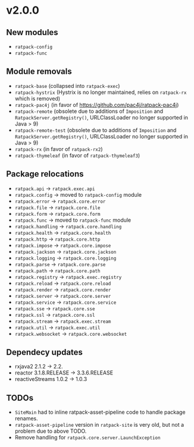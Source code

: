 <!--
This file contains the in progress release notes during the cycle.
It should not be considered the final announcement for any release at any time.
-->


# v2.0.0
## New modules
* `ratpack-config`
* `ratpack-func`

## Module removals
* `ratpack-base` (collapsed into `ratpack-exec`)
* `ratpack-hystrix` (Hystrix is no longer maintained, relies on `ratpack-rx` which is removed)
* `ratpack-pac4j` (in favor of https://github.com/pac4j/ratpack-pac4j)
* `ratpack-remote` (obsolete due to additions of `Imposition` and `RatpackServer.getRegistry()`, URLClassLoader no longer supported in Java > 9)
* `ratpack-remote-test` (obsolete due to additions of `Imposition` and `RatpackServer.getRegistry()`, URLClassLoader no longer supported in Java > 9)
* `ratpack-rx` (in favor of `ratpack-rx2`)
* `ratpack-thymeleaf` (in favor of `ratpack-thymeleaf3`)

## Package relocations
* `ratpack.api` → `ratpack.exec.api`
* `ratpack.config` → moved to `ratpack-config` module
* `ratpack.error` → `ratpack.core.error`
* `ratpack.file` → `ratpack.core.file`
* `ratpack.form` → `ratpack.core.form`
* `ratpack.func` → moved to `ratpack-func` module
* `ratpack.handling` → `ratpack.core.handling`
* `ratpack.health` → `ratpack.core.health`
* `ratpack.http` → `ratpack.core.http`
* `ratpack.impose` → `ratpack.core.impose`
* `ratpack.jackson` → `ratpack.core.jackson`
* `ratpack.logging` → `ratpack.core.logging`
* `ratpack.parse` → `ratpack.core.parse`
* `ratpack.path` → `ratpack.core.path`
* `ratpack.registry` → `ratpack.exec.registry`
* `ratpack.reload` → `ratpack.core.reload`
* `ratpack.render` → `ratpack.core.render`
* `ratpack.server` → `ratpack.core.server`
* `ratpack.service` → `ratpack.core.service`
* `ratpack.sse` → `ratpack.core.sse`
* `ratpack.ssl` → `ratpack.core.ssl`
* `ratpack.stream` → `ratpack.exec.stream`
* `ratpack.util` → `ratpack.exec.util`
* `ratpack.websocket` → `ratpack.core.websocket`

## Dependecy updates
* rxjava2 2.1.2 → 2.2.
* reactor 3.1.8.RELEASE → 3.3.6.RELEASE
* reactiveStreams 1.0.2 → 1.0.3

## TODOs
* `SiteMain` had to inline ratpack-asset-pipeline code to handle package renames.
* `ratpack-asset-pipeline` version in `ratpack-site` is very old, but not a problem due to above TODO.
* Remove handling for `ratpack.core.server.LaunchException`
